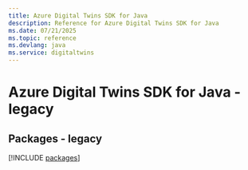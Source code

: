 ```yaml
---
title: Azure Digital Twins SDK for Java
description: Reference for Azure Digital Twins SDK for Java
ms.date: 07/21/2025
ms.topic: reference
ms.devlang: java
ms.service: digitaltwins
---
```

# Azure Digital Twins SDK for Java - legacy
## Packages - legacy
[!INCLUDE [packages](digital-twins-index.md)]